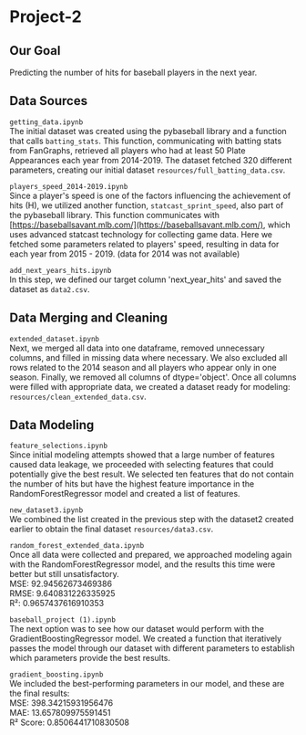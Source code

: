 # Project-2

## Our Goal
Predicting the number of hits for baseball players in the next year.

## Data Sources
`getting_data.ipynb`  
The initial dataset was created using the pybaseball library and a function that calls `batting_stats`. This function, communicating with batting stats from FanGraphs, retrieved all players who had at least 50 Plate Appearances each year from 2014-2019. The dataset fetched 320 different parameters, creating our initial dataset `resources/full_batting_data.csv`.

`players_speed_2014-2019.ipynb`  
Since a player's speed is one of the factors influencing the achievement of hits (H), we utilized another function, `statcast_sprint_speed`, also part of the pybaseball library. This function communicates with [https://baseballsavant.mlb.com/](https://baseballsavant.mlb.com/), which uses advanced statcast technology for collecting game data. Here we fetched some parameters related to players' speed, resulting in data for each year from 2015 - 2019. (data for 2014 was not available)

`add_next_years_hits.ipynb`  
In this step, we defined our target column 'next_year_hits' and saved the dataset as `data2.csv`.

## Data Merging and Cleaning
`extended_dataset.ipynb`  
Next, we merged all data into one dataframe, removed unnecessary columns, and filled in missing data where necessary. We also excluded all rows related to the 2014 season and all players who appear only in one season. Finally, we removed all columns of dtype='object'. Once all columns were filled with appropriate data, we created a dataset ready for modeling: `resources/clean_extended_data.csv`.

## Data Modeling
`feature_selections.ipynb`  
Since initial modeling attempts showed that a large number of features caused data leakage, we proceeded with selecting features that could potentially give the best result. We selected ten features that do not contain the number of hits but have the highest feature importance in the RandomForestRegressor model and created a list of features.

`new_dataset3.ipynb`  
We combined the list created in the previous step with the dataset2 created earlier to obtain the final dataset `resources/data3.csv`.

`random_forest_extended_data.ipynb`  
Once all data were collected and prepared, we approached modeling again with the RandomForestRegressor model, and the results this time were better but still unsatisfactory.  
MSE: 92.94562673469386  
RMSE: 9.640831226335925  
R²: 0.9657437616910353

`baseball_project (1).ipynb`  
The next option was to see how our dataset would perform with the GradientBoostingRegressor model. We created a function that iteratively passes the model through our dataset with different parameters to establish which parameters provide the best results.

`gradient_boosting.ipynb`  
We included the best-performing parameters in our model, and these are the final results:  
MSE: 398.34215931956476  
MAE: 13.657809975591451  
R² Score: 0.8506441710830508
